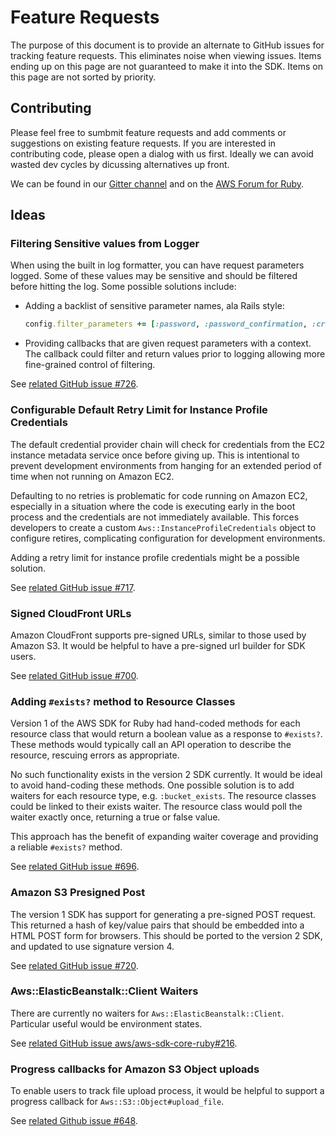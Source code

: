 # Feature Requests

The purpose of this document is to provide an alternate to GitHub issues for tracking feature requests. This eliminates noise when viewing issues. Items ending up on this page are not guaranteed to make it into the SDK. Items on this page are not sorted by priority.

## Contributing

Please feel free to sumbmit feature requests and add comments or suggestions on existing feature requests. If you are interested in contributing code, please open a dialog with us first. Ideally we can avoid wasted dev cycles by dicussing alternatives up front.

We can be found in our [Gitter channel](http://gitter.im/aws/aws-sdk-ruby) and on the [AWS Forum for Ruby](https://forums.aws.amazon.com/forum.jspa?forumID=125).

## Ideas

### Filtering Sensitive values from Logger

When using the built in log formatter, you can have request parameters logged. Some of these values may be sensitive and should be filtered before hitting the log. Some possible solutions include:

* Adding a backlist of sensitive parameter names, ala Rails style:

  ```ruby
  config.filter_parameters += [:password, :password_confirmation, :credit_card]
  ```

* Providing callbacks that are given request parameters with a context. The callback could filter and return values prior to logging allowing more fine-grained control of filtering.

See [related GitHub issue #726](https://github.com/aws/aws-sdk-ruby/issues/726).

### Configurable Default Retry Limit for Instance Profile Credentials

The default credential provider chain will check for credentials from the EC2 instance metadata service once before giving up. This is intentional to prevent development environments from hanging for an extended period of time when not running on Amazon EC2.

Defaulting to no retries is problematic for code running on Amazon EC2, especially in a situation where the code is executing early in the boot process and the credentials are not immediately available. This forces developers to create a custom `Aws::InstanceProfileCredentials` object to configure retires, complicating configuration for development environments.

Adding a retry limit for instance profile credentials might be a possible solution.

See [related GitHub issue #717](https://github.com/aws/aws-sdk-ruby/issues/717).

### Signed CloudFront URLs

Amazon CloudFront supports pre-signed URLs, similar to those used by Amazon S3. It would be helpful to have a pre-signed url builder for SDK users.

See [related GitHub issue #700](https://github.com/aws/aws-sdk-ruby/issues/700).

### Adding `#exists?` method to Resource Classes

Version 1 of the AWS SDK for Ruby had hand-coded methods for each resource class that would return a boolean value as a response to `#exists?`. These methods would typically call an API operation to describe the resource, rescuing errors as appropriate.

No such functionality exists in the version 2 SDK currently. It would be ideal to avoid hand-coding these methods. One possible solution is to add waiters for each resource type, e.g. `:bucket_exists`. The resource classes could be linked to their exists waiter. The resource class would poll the waiter exactly once, returning a true or false value.

This approach has the benefit of expanding waiter coverage and providing a reliable `#exists?` method.

See [related GitHub issue #696](https://github.com/aws/aws-sdk-ruby/issues/696).

### Amazon S3 Presigned Post

The version 1 SDK has support for generating a pre-signed POST request. This returned a hash of key/value pairs that should be embedded into a HTML POST form for browsers. This should be ported to the version 2 SDK, and updated to use signature version 4.

See [related GitHub issue #720](https://github.com/aws/aws-sdk-ruby/issues/720).

### Aws::ElasticBeanstalk::Client Waiters

There are currently no waiters for `Aws::ElasticBeanstalk::Client`. Particular useful would be environment states.

See [related GitHub issue aws/aws-sdk-core-ruby#216](https://github.com/aws/aws-sdk-core-ruby/issues/216).

### Progress callbacks for Amazon S3 Object uploads

To enable users to track file upload process, it would be helpful to support a progress callback for `Aws::S3::Object#upload_file`.

See [related Github issue #648](https://github.com/aws/aws-sdk-ruby/issues/648#issuecomment-78246370).
